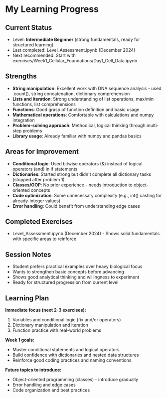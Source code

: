 # My Learning Progress

## Current Status
- Level: **Intermediate Beginner** (strong fundamentals, ready for structured learning)
- Last completed: Level_Assessment.ipynb (December 2024)
- Next recommended: Start with exercises/Week1_Cellular_Foundations/Day1_Cell_Data.ipynb

## Strengths
- **String manipulation**: Excellent work with DNA sequence analysis - used .count(), string concatenation, dictionary comprehension
- **Lists and iteration**: Strong understanding of list operations, max/min functions, list comprehensions
- **Functions**: Good grasp of function definition and basic usage
- **Mathematical operations**: Comfortable with calculations and numpy integration
- **Problem-solving approach**: Methodical, logical thinking through multi-step problems
- **Library usage**: Already familiar with numpy and pandas basics

## Areas for Improvement
- **Conditional logic**: Used bitwise operators (&) instead of logical operators (and) in if statements
- **Dictionaries**: Started strong but didn't complete all dictionary tasks (stopped after problem 1)
- **Classes/OOP**: No prior experience - needs introduction to object-oriented concepts
- **Code optimization**: Some unnecessary complexity (e.g., int() casting for already-integer values)
- **Error handling**: Could benefit from understanding edge cases

## Completed Exercises
- Level_Assessment.ipynb (December 2024) - Shows solid fundamentals with specific areas to reinforce

## Session Notes
- Student prefers practical examples over heavy biological focus
- Wants to strengthen basic concepts before advancing
- Shows good analytical thinking and willingness to experiment
- Ready for structured progression from current level

## Learning Plan
**Immediate focus (next 2-3 exercises):**
1. Variables and conditional logic (fix and/or operators)
2. Dictionary manipulation and iteration
3. Function practice with real-world problems

**Week 1 goals:**
- Master conditional statements and logical operators
- Build confidence with dictionaries and nested data structures
- Reinforce good coding practices and naming conventions

**Future topics to introduce:**
- Object-oriented programming (classes) - introduce gradually
- Error handling and edge cases
- Code organization and best practices